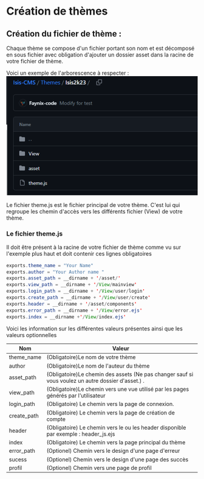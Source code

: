 # Création de thèmes

## Création du fichier de thème :&#x20;

Chaque thème se compose d'un fichier portant son nom et est décomposé en sous fichier avec obligation d'ajouter un dossier asset dans la racine de votre fichier de thème.&#x20;

Voici un exemple de l'arborescence à respecter :  ![](../../.gitbook/assets/image.png)

Le fichier theme.js est le fichier principal de votre thème. C'est lui qui regroupe les chemin d'accès vers les différents fichier (View) de votre thème.&#x20;

### Le fichier theme.js

Il doit être présent à la racine de votre fichier de thème comme vu sur l'exemple plus haut et doit contenir ces lignes obligatoires&#x20;

```java
exports.theme_name = "Your Name"
exports.author = "Your Author name "
exports.asset_path = __dirname + '/asset/'
exports.view_path = __dirname + '/View/mainview'
exports.login_path = __dirname + '/View/user/login'
exports.create_path = __dirname + '/View/user/create'
exports.header = __dirname + '/asset/components'
exports.error_path = __dirname + '/View/error.ejs'
exports.index = __dirname +'/View/index.ejs'
```

Voici les information sur les différentes valeurs présentes ainsi que les valeurs optionnelles&#x20;

| Nom          | Valeur                                                                                              |
| ------------ | --------------------------------------------------------------------------------------------------- |
| theme\_name  | (Obligatoire)Le nom de votre thème                                                                  |
| author       | (Obligatoire)Le nom de l'auteur du thème                                                            |
| asset\_path  | (Obligatoire)Le chemin des assets (Ne pas changer sauf si vous voulez un autre dossier d'asset.) .  |
| view\_path   | (Obligatoire)Le chemin vers une vue utilisé par les pages générés par l'utilisateur                 |
| login\_path  | (Obligatoire) Le chemin vers la page de connexion.                                                  |
| create\_path | (Obligatoire) Le chemin vers la page de création de compte                                          |
| header       | (Obligatoire) Le chemin vers le ou les header disponible par exemple : header\_js.ejs               |
| index        | (Obligatoire) Le chemin vers la page principal du thème                                             |
| error\_path  | (Optionel) Chemin vers le design d'une page d'erreur                                                |
| sucess       | (Optionel) Chemin vers le design d'une page des succès                                              |
| profil       | (Optionel) Chemin vers une page de profil                                                           |

